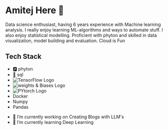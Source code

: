 # **Amitej** Here 👋
Data science enthusiast, having 6 years experience with Machine learning analysis. I really enjoy learning ML-algorithms and ways to automate stuff. I also enjoy statistical modelling. Proficient with phyton and skilled in data visualization, model building and evaluation.
Cloud is Fun


## Tech Stack
* 🅿️ phyton
* 📅 sql
* ![TensorFlow Logo](https://img.shields.io/badge/TensorFlow-FF6F00?style=for-the-badge&logo=tensorflow&logoColor=white)
* ![weights & Biases Logo](https://img.shields.io/badge/Weights_&_Biases-FFBE00?style=for-the-badge&logo=WeightsAndBiases&logoColor=white)
* ![PYtorch Logo](https://img.shields.io/badge/PyTorch-EE4C2C?style=for-the-badge&logo=pytorch&logoColor=white)
* Docker
* Numpy
* Pandas

- 🔭 I’m currently working on Creating Blogs with LLM's
- 🌱 I’m currently learning Deep Learning
